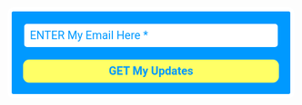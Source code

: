 <style type="text/css">
  @import url(https://fonts.googleapis.com/css?family=Open+Sans:400,400italic,700,700italic);
</style>
<style type="text/css">
  @import url(https://fonts.googleapis.com/css?family=Roboto:400,400italic,700,700italic);
</style>
<style type="text/css">
  .ml-form-embedSubmitLoad{display:inline-block;width:20px;height:20px}.ml-form-embedSubmitLoad:after{content:" ";display:block;width:11px;height:11px;margin:1px;border-radius:50%;border:4px solid #fff;border-color:#09f #09f #09f transparent;animation:ml-form-embedSubmitLoad 1.2s linear infinite}@keyframes ml-form-embedSubmitLoad{0%{transform:rotate(0)}100%{transform:rotate(360deg)}}#mlb2-2433250.ml-form-embedContainer{box-sizing:border-box;display:table;margin:0 auto;position:static;width:100%!important}#mlb2-2433250.ml-form-embedContainer button,#mlb2-2433250.ml-form-embedContainer h4,#mlb2-2433250.ml-form-embedContainer p,#mlb2-2433250.ml-form-embedContainer span{text-transform:none!important;letter-spacing:normal!important}#mlb2-2433250.ml-form-embedContainer .ml-form-embedWrapper{background-color:#09f;border-width:7px;border-color:#fff;border-radius:10px;border-style:solid;box-sizing:border-box;display:inline-block!important;margin:0;padding:0;position:relative}#mlb2-2433250.ml-form-embedContainer .ml-form-embedWrapper.embedDefault,#mlb2-2433250.ml-form-embedContainer .ml-form-embedWrapper.embedPopup{width:593px}#mlb2-2433250.ml-form-embedContainer .ml-form-embedWrapper.embedForm{max-width:593px;width:100%}#mlb2-2433250.ml-form-embedContainer .ml-form-align-left{text-align:left}#mlb2-2433250.ml-form-embedContainer .ml-form-align-center{text-align:center}#mlb2-2433250.ml-form-embedContainer .ml-form-align-default{display:table-cell!important;vertical-align:middle!important;text-align:center!important}#mlb2-2433250.ml-form-embedContainer .ml-form-align-right{text-align:right}#mlb2-2433250.ml-form-embedContainer .ml-form-embedWrapper .ml-form-embedHeader img{border-top-left-radius:10px;border-top-right-radius:10px;height:auto;margin:0 auto!important;max-width:100%;width:646px}#mlb2-2433250.ml-form-embedContainer .ml-form-embedWrapper .ml-form-embedBody,#mlb2-2433250.ml-form-embedContainer .ml-form-embedWrapper .ml-form-successBody{padding:20px 20px 0 20px}#mlb2-2433250.ml-form-embedContainer .ml-form-embedWrapper .ml-form-embedBody.ml-form-embedBodyHorizontal{padding-bottom:0}#mlb2-2433250.ml-form-embedContainer .ml-form-embedWrapper .ml-form-embedBody .ml-form-embedContent,#mlb2-2433250.ml-form-embedContainer .ml-form-embedWrapper .ml-form-successBody .ml-form-successContent{margin:0 0 20px 0}#mlb2-2433250.ml-form-embedContainer .ml-form-embedWrapper .ml-form-embedBody .ml-form-embedContent h4,#mlb2-2433250.ml-form-embedContainer .ml-form-embedWrapper .ml-form-successBody .ml-form-successContent h4{color:#000;font-family:Roboto,Arial,Helvetica,sans-serif;font-size:40px;font-weight:400;margin:0 0 10px 0;text-align:left;word-break:break-word}#mlb2-2433250.ml-form-embedContainer .ml-form-embedWrapper .ml-form-embedBody .ml-form-embedContent p,#mlb2-2433250.ml-form-embedContainer .ml-form-embedWrapper .ml-form-successBody .ml-form-successContent p{color:#000;font-family:Roboto,Arial,Helvetica,sans-serif;font-size:24px;font-weight:400;line-height:30px;margin:0 0 10px 0;text-align:left}#mlb2-2433250.ml-form-embedContainer .ml-form-embedWrapper .ml-form-embedBody .ml-form-embedContent ol,#mlb2-2433250.ml-form-embedContainer .ml-form-embedWrapper .ml-form-embedBody .ml-form-embedContent ul,#mlb2-2433250.ml-form-embedContainer .ml-form-embedWrapper .ml-form-successBody .ml-form-successContent ol,#mlb2-2433250.ml-form-embedContainer .ml-form-embedWrapper .ml-form-successBody .ml-form-successContent ul{color:#000;font-family:Roboto,Arial,Helvetica,sans-serif;font-size:24px}#mlb2-2433250.ml-form-embedContainer .ml-form-embedWrapper .ml-form-embedBody .ml-form-embedContent p a,#mlb2-2433250.ml-form-embedContainer .ml-form-embedWrapper .ml-form-successBody .ml-form-successContent p a{color:#000;text-decoration:underline}#mlb2-2433250.ml-form-embedContainer .ml-form-embedWrapper .ml-block-form .ml-field-group{text-align:left!important}#mlb2-2433250.ml-form-embedContainer .ml-form-embedWrapper .ml-block-form .ml-field-group label{margin-bottom:5px;color:#333;font-size:18px;font-family:Roboto,Arial,Helvetica,sans-serif;font-weight:700;font-style:normal;text-decoration:none;display:inline-block;line-height:24px}#mlb2-2433250.ml-form-embedContainer .ml-form-embedWrapper .ml-form-embedBody .ml-form-embedContent p:last-child,#mlb2-2433250.ml-form-embedContainer .ml-form-embedWrapper .ml-form-successBody .ml-form-successContent p:last-child{margin:0}#mlb2-2433250.ml-form-embedContainer .ml-form-embedWrapper .ml-form-embedBody form{margin:0;width:100%}#mlb2-2433250.ml-form-embedContainer .ml-form-embedWrapper .ml-form-embedBody .ml-form-checkboxRow,#mlb2-2433250.ml-form-embedContainer .ml-form-embedWrapper .ml-form-embedBody .ml-form-formContent{margin:0 0 20px 0;width:100%}#mlb2-2433250.ml-form-embedContainer .ml-form-embedWrapper .ml-form-embedBody .ml-form-checkboxRow{float:left}#mlb2-2433250.ml-form-embedContainer .ml-form-embedWrapper .ml-form-embedBody .ml-form-formContent.horozintalForm{margin:0;padding:0 0 20px 0;width:100%;height:auto;float:left}#mlb2-2433250.ml-form-embedContainer .ml-form-embedWrapper .ml-form-embedBody .ml-form-fieldRow{margin:0 0 10px 0;width:100%}#mlb2-2433250.ml-form-embedContainer .ml-form-embedWrapper .ml-form-embedBody .ml-form-fieldRow.ml-last-item{margin:0}#mlb2-2433250.ml-form-embedContainer .ml-form-embedWrapper .ml-form-embedBody .ml-form-fieldRow.ml-formfieldHorizintal{margin:0}#mlb2-2433250.ml-form-embedContainer .ml-form-embedWrapper .ml-form-embedBody .ml-form-fieldRow input{background-color:#fff!important;color:#09f!important;border-color:#09f!important;border-radius:7px!important;border-style:solid!important;border-width:2px!important;font-family:Roboto,Arial,Helvetica,sans-serif;font-size:20px!important;height:auto;line-height:21px!important;margin-bottom:0;margin-top:0;margin-left:0;margin-right:0;padding:10px 10px!important;width:100%!important;box-sizing:border-box!important;max-width:100%!important}#mlb2-2433250.ml-form-embedContainer .ml-form-embedWrapper .ml-form-embedBody .ml-form-fieldRow input::-webkit-input-placeholder,#mlb2-2433250.ml-form-embedContainer .ml-form-embedWrapper .ml-form-embedBody .ml-form-horizontalRow input::-webkit-input-placeholder{color:#09f}#mlb2-2433250.ml-form-embedContainer .ml-form-embedWrapper .ml-form-embedBody .ml-form-fieldRow input::-moz-placeholder,#mlb2-2433250.ml-form-embedContainer .ml-form-embedWrapper .ml-form-embedBody .ml-form-horizontalRow input::-moz-placeholder{color:#09f}#mlb2-2433250.ml-form-embedContainer .ml-form-embedWrapper .ml-form-embedBody .ml-form-fieldRow input:-ms-input-placeholder,#mlb2-2433250.ml-form-embedContainer .ml-form-embedWrapper .ml-form-embedBody .ml-form-horizontalRow input:-ms-input-placeholder{color:#09f}#mlb2-2433250.ml-form-embedContainer .ml-form-embedWrapper .ml-form-embedBody .ml-form-fieldRow input:-moz-placeholder,#mlb2-2433250.ml-form-embedContainer .ml-form-embedWrapper .ml-form-embedBody .ml-form-horizontalRow input:-moz-placeholder{color:#09f}#mlb2-2433250.ml-form-embedContainer .ml-form-embedWrapper .ml-form-embedBody .ml-form-fieldRow textarea,#mlb2-2433250.ml-form-embedContainer .ml-form-embedWrapper .ml-form-embedBody .ml-form-horizontalRow textarea{background-color:#fff!important;color:#09f!important;border-color:#09f!important;border-radius:7px!important;border-style:solid!important;border-width:2px!important;font-family:Roboto,Arial,Helvetica,sans-serif;font-size:20px!important;height:auto;line-height:21px!important;margin-bottom:0;margin-top:0;padding:10px 10px!important;width:100%!important;box-sizing:border-box!important;max-width:100%!important}#mlb2-2433250.ml-form-embedContainer .ml-form-embedWrapper .ml-form-embedBody .ml-form-checkboxRow .label-description::before,#mlb2-2433250.ml-form-embedContainer .ml-form-embedWrapper .ml-form-embedBody .ml-form-embedPermissions .ml-form-embedPermissionsOptionsCheckbox .label-description::before,#mlb2-2433250.ml-form-embedContainer .ml-form-embedWrapper .ml-form-embedBody .ml-form-fieldRow .custom-checkbox .custom-control-label::before,#mlb2-2433250.ml-form-embedContainer .ml-form-embedWrapper .ml-form-embedBody .ml-form-fieldRow .custom-radio .custom-control-label::before,#mlb2-2433250.ml-form-embedContainer .ml-form-embedWrapper .ml-form-embedBody .ml-form-horizontalRow .custom-checkbox .custom-control-label::before,#mlb2-2433250.ml-form-embedContainer .ml-form-embedWrapper .ml-form-embedBody .ml-form-horizontalRow .custom-radio .custom-control-label::before,#mlb2-2433250.ml-form-embedContainer .ml-form-embedWrapper .ml-form-embedBody .ml-form-interestGroupsRow .ml-form-interestGroupsRowCheckbox .label-description::before{border-color:#09f!important;background-color:#fff!important}#mlb2-2433250.ml-form-embedContainer .ml-form-embedWrapper .ml-form-embedBody .ml-form-fieldRow input.custom-control-input[type=checkbox]{box-sizing:border-box;padding:0;position:absolute;z-index:-1;opacity:0;margin-top:5px;margin-left:-24px;overflow:visible}#mlb2-2433250.ml-form-embedContainer .ml-form-embedWrapper .ml-form-embedBody .ml-form-checkboxRow .label-description::before,#mlb2-2433250.ml-form-embedContainer .ml-form-embedWrapper .ml-form-embedBody .ml-form-embedPermissions .ml-form-embedPermissionsOptionsCheckbox .label-description::before,#mlb2-2433250.ml-form-embedContainer .ml-form-embedWrapper .ml-form-embedBody .ml-form-fieldRow .custom-checkbox .custom-control-label::before,#mlb2-2433250.ml-form-embedContainer .ml-form-embedWrapper .ml-form-embedBody .ml-form-horizontalRow .custom-checkbox .custom-control-label::before,#mlb2-2433250.ml-form-embedContainer .ml-form-embedWrapper .ml-form-embedBody .ml-form-interestGroupsRow .ml-form-interestGroupsRowCheckbox .label-description::before{border-radius:4px!important}#mlb2-2433250.ml-form-embedContainer .ml-form-embedWrapper .ml-form-embedBody .ml-form-checkboxRow input[type=checkbox]:checked~.label-description::after,#mlb2-2433250.ml-form-embedContainer .ml-form-embedWrapper .ml-form-embedBody .ml-form-embedPermissions .ml-form-embedPermissionsOptionsCheckbox input[type=checkbox]:checked~.label-description::after,#mlb2-2433250.ml-form-embedContainer .ml-form-embedWrapper .ml-form-embedBody .ml-form-fieldRow .custom-checkbox .custom-control-input:checked~.custom-control-label::after,#mlb2-2433250.ml-form-embedContainer .ml-form-embedWrapper .ml-form-embedBody .ml-form-horizontalRow .custom-checkbox .custom-control-input:checked~.custom-control-label::after,#mlb2-2433250.ml-form-embedContainer .ml-form-embedWrapper .ml-form-embedBody .ml-form-interestGroupsRow .ml-form-interestGroupsRowCheckbox input[type=checkbox]:checked~.label-description::after{background-color:#09f;mask-image:url(https://bucket.mlcdn.com/images/default/arrow.svg);-webkit-mask-image:url(https://bucket.mlcdn.com/images/default/arrow.svg)}#mlb2-2433250.ml-form-embedContainer .ml-form-embedWrapper .ml-form-embedBody .ml-form-fieldRow .custom-radio .custom-control-input:checked~.custom-control-label::after{background-color:#09f;mask-image:url(https://bucket.mlcdn.com/images/default/circle.svg);-webkit-mask-image:url(https://bucket.mlcdn.com/images/default/circle.svg)}#mlb2-2433250.ml-form-embedContainer .ml-form-embedWrapper .ml-form-embedBody .ml-form-checkboxRow input[type=checkbox]:checked~.label-description::before,#mlb2-2433250.ml-form-embedContainer .ml-form-embedWrapper .ml-form-embedBody .ml-form-embedPermissions .ml-form-embedPermissionsOptionsCheckbox input[type=checkbox]:checked~.label-description::before,#mlb2-2433250.ml-form-embedContainer .ml-form-embedWrapper .ml-form-embedBody .ml-form-fieldRow .custom-checkbox .custom-control-input:checked~.custom-control-label::before,#mlb2-2433250.ml-form-embedContainer .ml-form-embedWrapper .ml-form-embedBody .ml-form-fieldRow .custom-radio .custom-control-input:checked~.custom-control-label::before,#mlb2-2433250.ml-form-embedContainer .ml-form-embedWrapper .ml-form-embedBody .ml-form-horizontalRow .custom-checkbox .custom-control-input:checked~.custom-control-label::before,#mlb2-2433250.ml-form-embedContainer .ml-form-embedWrapper .ml-form-embedBody .ml-form-horizontalRow .custom-radio .custom-control-input:checked~.custom-control-label::before,#mlb2-2433250.ml-form-embedContainer .ml-form-embedWrapper .ml-form-embedBody .ml-form-interestGroupsRow .ml-form-interestGroupsRowCheckbox input[type=checkbox]:checked~.label-description::before{border-color:#ff6!important;background-color:#ff6!important;color:#09f!important}#mlb2-2433250.ml-form-embedContainer .ml-form-embedWrapper .ml-form-embedBody .ml-form-fieldRow .custom-checkbox .custom-control-label::after,#mlb2-2433250.ml-form-embedContainer .ml-form-embedWrapper .ml-form-embedBody .ml-form-fieldRow .custom-checkbox .custom-control-label::before,#mlb2-2433250.ml-form-embedContainer .ml-form-embedWrapper .ml-form-embedBody .ml-form-fieldRow .custom-radio .custom-control-label::after,#mlb2-2433250.ml-form-embedContainer .ml-form-embedWrapper .ml-form-embedBody .ml-form-fieldRow .custom-radio .custom-control-label::before,#mlb2-2433250.ml-form-embedContainer .ml-form-embedWrapper .ml-form-embedBody .ml-form-horizontalRow .custom-checkbox .custom-control-label::after,#mlb2-2433250.ml-form-embedContainer .ml-form-embedWrapper .ml-form-embedBody .ml-form-horizontalRow .custom-checkbox .custom-control-label::before,#mlb2-2433250.ml-form-embedContainer .ml-form-embedWrapper .ml-form-embedBody .ml-form-horizontalRow .custom-radio .custom-control-label::after,#mlb2-2433250.ml-form-embedContainer .ml-form-embedWrapper .ml-form-embedBody .ml-form-horizontalRow .custom-radio .custom-control-label::before{top:8;box-sizing:border-box}#mlb2-2433250.ml-form-embedContainer .ml-form-embedWrapper .ml-form-embedBody .ml-form-checkboxRow .label-description::after,#mlb2-2433250.ml-form-embedContainer .ml-form-embedWrapper .ml-form-embedBody .ml-form-checkboxRow .label-description::before,#mlb2-2433250.ml-form-embedContainer .ml-form-embedWrapper .ml-form-embedBody .ml-form-embedPermissions .ml-form-embedPermissionsOptionsCheckbox .label-description::after,#mlb2-2433250.ml-form-embedContainer .ml-form-embedWrapper .ml-form-embedBody .ml-form-embedPermissions .ml-form-embedPermissionsOptionsCheckbox .label-description::before{top:6px!important;box-sizing:border-box!important}#mlb2-2433250.ml-form-embedContainer .ml-form-embedWrapper .ml-form-embedBody .ml-form-checkboxRow .label-description::after,#mlb2-2433250.ml-form-embedContainer .ml-form-embedWrapper .ml-form-embedBody .ml-form-checkboxRow .label-description::before{top:0!important;box-sizing:border-box!important}#mlb2-2433250.ml-form-embedContainer .ml-form-embedWrapper .ml-form-embedBody .ml-form-interestGroupsRow .ml-form-interestGroupsRowCheckbox .label-description::after{top:3px!important;box-sizing:border-box!important;position:absolute;left:-21px;display:block;width:10px;height:10px;content:""}#mlb2-2433250.ml-form-embedContainer .ml-form-embedWrapper .ml-form-embedBody .ml-form-interestGroupsRow .ml-form-interestGroupsRowCheckbox .label-description::before{top:0!important;box-sizing:border-box!important}#mlb2-2433250.ml-form-embedContainer .ml-form-embedWrapper .ml-form-embedBody .custom-control-label::before{position:absolute;top:4px;left:-24px;display:block;width:16px;height:16px;pointer-events:none;content:"";background-color:#fff;border:#adb5bd solid 1px;border-radius:50%}#mlb2-2433250.ml-form-embedContainer .ml-form-embedWrapper .ml-form-embedBody .custom-control-label::after{position:absolute;top:11px!important;left:-21px;display:block;width:10px;height:10px;content:""}#mlb2-2433250.ml-form-embedContainer .ml-form-embedWrapper .ml-form-embedBody .ml-form-checkboxRow .label-description::before,#mlb2-2433250.ml-form-embedContainer .ml-form-embedWrapper .ml-form-embedBody .ml-form-embedPermissions .ml-form-embedPermissionsOptionsCheckbox .label-description::before,#mlb2-2433250.ml-form-embedContainer .ml-form-embedWrapper .ml-form-embedBody .ml-form-interestGroupsRow .ml-form-interestGroupsRowCheckbox .label-description::before{position:absolute;top:4px;left:-24px;display:block;width:16px;height:16px;pointer-events:none;content:"";background-color:#fff;border:#adb5bd solid 1px;border-radius:50%}#mlb2-2433250.ml-form-embedContainer .ml-form-embedWrapper .ml-form-embedBody .ml-form-embedPermissions .ml-form-embedPermissionsOptionsCheckbox .label-description::after{position:absolute;top:9px!important;left:-21px;display:block;width:10px;height:10px;content:""}#mlb2-2433250.ml-form-embedContainer .ml-form-embedWrapper .ml-form-embedBody .ml-form-checkboxRow .label-description::after{position:absolute;top:3px!important;left:-21px;display:block;width:10px;height:10px;content:""}#mlb2-2433250.ml-form-embedContainer .ml-form-embedWrapper .ml-form-embedBody .custom-radio .custom-control-label::after{background:no-repeat 50%/50% 50%}#mlb2-2433250.ml-form-embedContainer .ml-form-embedWrapper .ml-form-embedBody .custom-checkbox .custom-control-label::after,#mlb2-2433250.ml-form-embedContainer .ml-form-embedWrapper .ml-form-embedBody .ml-form-checkboxRow .label-description::after,#mlb2-2433250.ml-form-embedContainer .ml-form-embedWrapper .ml-form-embedBody .ml-form-embedPermissions .ml-form-embedPermissionsOptionsCheckbox .label-description::after,#mlb2-2433250.ml-form-embedContainer .ml-form-embedWrapper .ml-form-embedBody .ml-form-interestGroupsRow .ml-form-interestGroupsRowCheckbox .label-description::after{background:no-repeat 50%/50% 50%}#mlb2-2433250.ml-form-embedContainer .ml-form-embedWrapper .ml-form-embedBody .ml-form-fieldRow .custom-control,#mlb2-2433250.ml-form-embedContainer .ml-form-embedWrapper .ml-form-embedBody .ml-form-horizontalRow .custom-control{position:relative;display:block;min-height:1.5rem;padding-left:1.5rem}#mlb2-2433250.ml-form-embedContainer .ml-form-embedWrapper .ml-form-embedBody .ml-form-fieldRow .custom-checkbox .custom-control-input,#mlb2-2433250.ml-form-embedContainer .ml-form-embedWrapper .ml-form-embedBody .ml-form-fieldRow .custom-radio .custom-control-input,#mlb2-2433250.ml-form-embedContainer .ml-form-embedWrapper .ml-form-embedBody .ml-form-horizontalRow .custom-checkbox .custom-control-input,#mlb2-2433250.ml-form-embedContainer .ml-form-embedWrapper .ml-form-embedBody .ml-form-horizontalRow .custom-radio .custom-control-input{position:absolute;z-index:-1;opacity:0;box-sizing:border-box;padding:0}#mlb2-2433250.ml-form-embedContainer .ml-form-embedWrapper .ml-form-embedBody .ml-form-fieldRow .custom-checkbox .custom-control-label,#mlb2-2433250.ml-form-embedContainer .ml-form-embedWrapper .ml-form-embedBody .ml-form-fieldRow .custom-radio .custom-control-label,#mlb2-2433250.ml-form-embedContainer .ml-form-embedWrapper .ml-form-embedBody .ml-form-horizontalRow .custom-checkbox .custom-control-label,#mlb2-2433250.ml-form-embedContainer .ml-form-embedWrapper .ml-form-embedBody .ml-form-horizontalRow .custom-radio .custom-control-label{color:#000;font-size:18px!important;font-family:Roboto,Arial,Helvetica,sans-serif;line-height:28px;margin-bottom:0;position:relative;vertical-align:top;font-style:normal;font-weight:700}#mlb2-2433250.ml-form-embedContainer .ml-form-embedWrapper .ml-form-embedBody .ml-form-fieldRow .custom-select,#mlb2-2433250.ml-form-embedContainer .ml-form-embedWrapper .ml-form-embedBody .ml-form-horizontalRow .custom-select{background-color:#fff!important;color:#09f!important;border-color:#09f!important;border-radius:7px!important;border-style:solid!important;border-width:2px!important;font-family:Roboto,Arial,Helvetica,sans-serif;font-size:20px!important;line-height:20px!important;margin-bottom:0;margin-top:0;padding:10px 28px 10px 12px!important;width:100%!important;box-sizing:border-box!important;max-width:100%!important;height:auto;display:inline-block;vertical-align:middle;background:url(https://bucket.mlcdn.com/images/default/dropdown.svg) no-repeat right .75rem center/8px 10px;-webkit-appearance:none;-moz-appearance:none;appearance:none}#mlb2-2433250.ml-form-embedContainer .ml-form-embedWrapper .ml-form-embedBody .ml-form-horizontalRow{height:auto;width:100%;float:left}.ml-form-formContent.horozintalForm .ml-form-horizontalRow .ml-input-horizontal{width:70%;float:left}.ml-form-formContent.horozintalForm .ml-form-horizontalRow .ml-button-horizontal{width:30%;float:left}.ml-form-formContent.horozintalForm .ml-form-horizontalRow .ml-button-horizontal.labelsOn{padding-top:29px}.ml-form-formContent.horozintalForm .ml-form-horizontalRow .horizontal-fields{box-sizing:border-box;float:left;padding-right:10px}#mlb2-2433250.ml-form-embedContainer .ml-form-embedWrapper .ml-form-embedBody .ml-form-horizontalRow input{background-color:#fff;color:#09f;border-color:#09f;border-radius:7px;border-style:solid;border-width:2px;font-family:Roboto,Arial,Helvetica,sans-serif;font-size:20px;line-height:20px;margin-bottom:0;margin-top:0;padding:10px 10px;width:100%;box-sizing:border-box;overflow-y:initial}#mlb2-2433250.ml-form-embedContainer .ml-form-embedWrapper .ml-form-embedBody .ml-form-horizontalRow button{background-color:#ff6!important;border-color:#ff6;border-style:solid;border-width:2px;border-radius:11px;box-shadow:none;color:#09f!important;cursor:pointer;font-family:Roboto,Arial,Helvetica,sans-serif;font-size:20px!important;font-weight:700;line-height:20px;margin:0!important;padding:10px!important;width:100%;height:auto}#mlb2-2433250.ml-form-embedContainer .ml-form-embedWrapper .ml-form-embedBody .ml-form-horizontalRow button:hover{background-color:#ff0!important;border-color:#ff0!important}#mlb2-2433250.ml-form-embedContainer .ml-form-embedWrapper .ml-form-embedBody .ml-form-checkboxRow input[type=checkbox]{box-sizing:border-box;padding:0;position:absolute;z-index:-1;opacity:0;margin-top:5px;margin-left:-24px;overflow:visible}#mlb2-2433250.ml-form-embedContainer .ml-form-embedWrapper .ml-form-embedBody .ml-form-checkboxRow .label-description{color:#000;display:block;font-family:'Open Sans',Arial,Helvetica,sans-serif;font-size:12px;text-align:left;margin-bottom:0;position:relative;vertical-align:top}#mlb2-2433250.ml-form-embedContainer .ml-form-embedWrapper .ml-form-embedBody .ml-form-checkboxRow label{font-weight:400;margin:0;padding:0;position:relative;display:block;min-height:24px;padding-left:24px}#mlb2-2433250.ml-form-embedContainer .ml-form-embedWrapper .ml-form-embedBody .ml-form-checkboxRow label a{color:#000;text-decoration:underline}#mlb2-2433250.ml-form-embedContainer .ml-form-embedWrapper .ml-form-embedBody .ml-form-checkboxRow label p{color:#000!important;font-family:'Open Sans',Arial,Helvetica,sans-serif!important;font-size:12px!important;font-weight:400!important;line-height:18px!important;padding:0!important;margin:0 5px 0 0!important}#mlb2-2433250.ml-form-embedContainer .ml-form-embedWrapper .ml-form-embedBody .ml-form-checkboxRow label p:last-child{margin:0}#mlb2-2433250.ml-form-embedContainer .ml-form-embedWrapper .ml-form-embedBody .ml-form-embedSubmit{margin:0 0 20px 0;float:left;width:100%}#mlb2-2433250.ml-form-embedContainer .ml-form-embedWrapper .ml-form-embedBody .ml-form-embedSubmit button{background-color:#ff6!important;border:none!important;border-radius:11px!important;box-shadow:none!important;color:#09f!important;cursor:pointer;font-family:Roboto,Arial,Helvetica,sans-serif!important;font-size:20px!important;font-weight:700!important;line-height:21px!important;height:auto;padding:10px!important;width:100%!important;box-sizing:border-box!important}#mlb2-2433250.ml-form-embedContainer .ml-form-embedWrapper .ml-form-embedBody .ml-form-embedSubmit button.loading{display:none}#mlb2-2433250.ml-form-embedContainer .ml-form-embedWrapper .ml-form-embedBody .ml-form-embedSubmit button:hover{background-color:#ff0!important}.ml-subscribe-close{width:30px;height:30px;background:url(https://bucket.mlcdn.com/images/default/modal_close.png) no-repeat;background-size:30px;cursor:pointer;margin-top:-10px;margin-right:-10px;position:absolute;top:0;right:0}.ml-error input{background:url(https://bucket.mlcdn.com/images/default/error-icon.png) 98% center no-repeat #fff!important;background-size:24px 24px!important}.ml-error .label-description,.ml-error .label-description p,.ml-error .label-description p a,.ml-error label:first-child{color:red!important}#mlb2-2433250.ml-form-embedContainer .ml-form-embedWrapper .ml-form-embedBody .ml-form-checkboxRow.ml-error .label-description p,#mlb2-2433250.ml-form-embedContainer .ml-form-embedWrapper .ml-form-embedBody .ml-form-checkboxRow.ml-error .label-description p:first-letter{color:red!important}@media only screen and (max-width:593px){.ml-form-embedWrapper.embedDefault,.ml-form-embedWrapper.embedPopup{width:100%!important}.ml-form-formContent.horozintalForm{float:left!important}.ml-form-formContent.horozintalForm .ml-form-horizontalRow{height:auto!important;width:100%!important;float:left!important}.ml-form-formContent.horozintalForm .ml-form-horizontalRow .ml-input-horizontal{width:100%!important}.ml-form-formContent.horozintalForm .ml-form-horizontalRow .ml-input-horizontal>div{padding-right:0!important;padding-bottom:10px}.ml-form-formContent.horozintalForm .ml-button-horizontal{width:100%!important}.ml-form-formContent.horozintalForm .ml-button-horizontal.labelsOn{padding-top:0!important}}
</style>
<div id="mlb2-2433250" class="ml-form-embedContainer ml-subscribe-form ml-subscribe-form-2433250">
  <div class="ml-form-align-center">
    <div class="ml-form-embedWrapper embedForm">
      <div class="ml-form-embedBody ml-form-embedBodyDefault row-form">
        <div class="ml-form-embedContent" style="margin-bottom:0"></div>
        <form class="ml-block-form" action="https://app.mailerlite.com/webforms/submit/p8s7r2" data-code="p8s7r2" method="post" target="_blank">
          <div class="ml-form-formContent">
            <div class="ml-form-fieldRow ml-last-item">
              <div class="ml-field-group ml-field-email ml-validate-email ml-validate-required">
                <input type="email" class="form-control" data-inputmask="" name="fields[email]" placeholder="ENTER My Email Here *" autocomplete="email">
              </div>
            </div>
          </div>
          <input type="hidden" name="ml-submit" value="1">
          <div class="ml-form-embedSubmit">
            <button type="submit" class="primary">GET My Updates</button>
            <button disabled="disabled" style="display:none" type="button" class="loading"> <div class="ml-form-embedSubmitLoad"><div></div><div></div><div></div><div></div></div> </button>
          </div>
        </form>
      </div>
      <div class="ml-form-successBody row-success" style="display:none">
        <div class="ml-form-successContent">
          <h4>Thank you!</h4>
          <p><span style="font-size:28px">You have <strong>SUCCESSFULLY&nbsp;</strong>joined to get <strong>FREE&nbsp;</strong>updates :)</span></p>
          <p><strong><span style="font-size:28px">PLEASE,</span></strong><span style="font-size:18px"><span style="font-size:20px"><span style="font-size:24px"><strong></strong><strong></strong></span></span></span></p>
          <p style="text-align:justify"><span style="font-size:12px"><span style="font-size:16px"><span style="font-size:18px"><span style="font-size:20px"><span style="font-size:24px"><strong>Check </strong>your <strong>email inbox</strong> and add to <strong>your contacts<br></strong>the email address <strong>you've just received</strong><br>to <strong>ensure </strong>you <strong>get the updates</strong>.</span></span></span></span></span></p>
          <p></p>
          <p><strong></strong></p>
          <p></p>
        </div>
      </div>
    </div>
  </div>
</div>
<script>
  function ml_webform_success_2433250(){var r=ml_jQuery||jQuery;r(".ml-subscribe-form-2433250 .row-success").show(),r(".ml-subscribe-form-2433250 .row-form").hide()}
</script>
<img src="https://track.mailerlite.com/webforms/o/2433250/p8s7r2?v1596523572" width="1" height="1" style="max-width:1px;max-height:1px;visibility:hidden;padding:0;margin:0;display:block" alt="." border="0">
<script src="https://static.mailerlite.com/js/w/webforms.min.js?v5c5d99c28cfe49b41fe82455507d7558" type="text/javascript"></script>